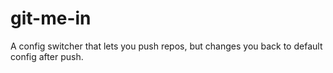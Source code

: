 # git-me-in
A config switcher that lets you push repos, but changes you back to default config after push.
